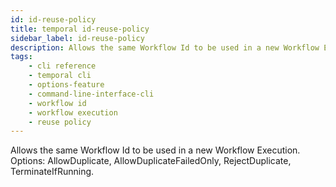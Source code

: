 ```yaml
---
id: id-reuse-policy
title: temporal id-reuse-policy
sidebar_label: id-reuse-policy
description: Allows the same Workflow Id to be used in a new Workflow Execution.
tags: 
    - cli reference
    - temporal cli
    - options-feature
    - command-line-interface-cli
    - workflow id
    - workflow execution
    - reuse policy
---
```


Allows the same Workflow Id to be used in a new Workflow Execution.
Options: AllowDuplicate, AllowDuplicateFailedOnly, RejectDuplicate, TerminateIfRunning.
